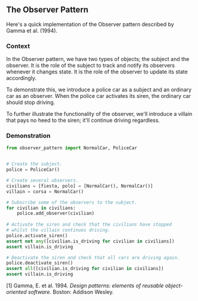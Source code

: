 ## The Observer Pattern

Here's a quick implementation of the Observer pattern described by Gamma et al. (1994).

### Context

In the Observer pattern, we have two types of objects; the subject and the observer. It is the role of the subject to track and notify its observers whenever it changes state. It is the role of the observer to update its state accordingly.

To demonstrate this, we introduce a police car as a subject and an ordinary car as an observer. When the police car activates its siren, the ordinary car should stop driving.

To further illustrate the functionality of the observer, we'll introduce a villain that pays no heed to the siren; it'll continue driving regardless.

### Demonstration

```python
from observer_pattern import NormalCar, PoliceCar


# Create the subject.
police = PoliceCar()

# Create several observers.
civilians = [fiesta, polo] = [NormalCar(), NormalCar()]
villain = corsa = NormalCar()

# Subscribe some of the observers to the subject.
for civilian in civilians:
	police.add_observer(civilian)
	
# Activate the siren and check that the civilians have stopped 
# whilst the villain continues driving.
police.activate_siren()
assert not any([civilian.is_driving for civilian in civilians])
assert villain.is_driving

# Deactivate the siren and check that all cars are driving again.
police.deactivate_siren()
assert all([civilian.is_driving for civilian in civilians])
assert villain.is_driving
```

[1] Gamma, E. et al. 1994. *Design patterns: elements of reusable object-oriented software.* Boston: Addison Wesley.